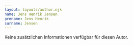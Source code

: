 ```yaml
---
layout: layouts/author.njk
name: Jens Henrik Jensen
prename: Jens Henrik
surname: Jensen
---
```

Keine zusätzlichen Informationen verfügbar für diesen Autor.

